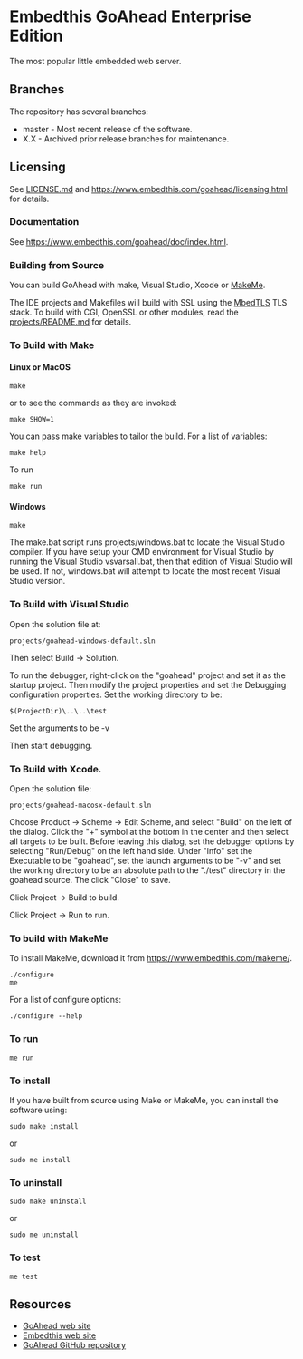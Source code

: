 Embedthis GoAhead Enterprise Edition
===

The most popular little embedded web server.

Branches
---
The repository has several branches:

* master - Most recent release of the software.
* X.X - Archived prior release branches for maintenance.

Licensing
---
See [LICENSE.md](LICENSE.md) and https://www.embedthis.com/goahead/licensing.html for details.

### Documentation

  See https://www.embedthis.com/goahead/doc/index.html.

### Building from Source

You can build GoAhead with make, Visual Studio, Xcode or [MakeMe](https://www.embedthis.com/makeme/).

The IDE projects and Makefiles will build with SSL using the [MbedTLS](https://github.com/ARMmbed/mbedtls) TLS stack. To build with CGI, OpenSSL or other modules, read the [projects/README.md](projects/README.md) for details.

### To Build with Make

#### Linux or MacOS

    make

or to see the commands as they are invoked:

    make SHOW=1

You can pass make variables to tailor the build. For a list of variables:

	make help

To run

	make run

#### Windows

    make

The make.bat script runs projects/windows.bat to locate the Visual Studio compiler. If you have setup
your CMD environment for Visual Studio by running the Visual Studio vsvarsall.bat, then that edition of
Visual Studio will be used. If not, windows.bat will attempt to locate the most recent Visual Studio version.

### To Build with Visual Studio

Open the solution file at:

    projects/goahead-windows-default.sln

Then select Build -> Solution.

To run the debugger, right-click on the "goahead" project and set it as the startup project. Then modify the project properties and set the Debugging configuration properties. Set the working directory to be:

    $(ProjectDir)\..\..\test

Set the arguments to be
    -v

Then start debugging.

### To Build with Xcode.

Open the solution file:

    projects/goahead-macosx-default.sln

Choose Product -> Scheme -> Edit Scheme, and select "Build" on the left of the dialog. Click the "+" symbol at the bottom in the center and then select all targets to be built. Before leaving this dialog, set the debugger options by selecting "Run/Debug" on the left hand side. Under "Info" set the Executable to be "goahead", set the launch arguments to be "-v" and set the working directory to be an absolute path to the "./test" directory in the goahead source. The click "Close" to save.

Click Project -> Build to build.

Click Project -> Run to run.

### To build with MakeMe

To install MakeMe, download it from https://www.embedthis.com/makeme/.

    ./configure
    me

For a list of configure options:

	./configure --help

### To run

    me run

### To install

If you have built from source using Make or MakeMe, you can install the software using:


    sudo make install

or

    sudo me install

### To uninstall

    sudo make uninstall

or

    sudo me uninstall

### To test

    me test

Resources
---
  - [GoAhead web site](https://www.embedthis.com/goahead/)
  - [Embedthis web site](https://www.embedthis.com/)
  - [GoAhead GitHub repository](http://github.com/embedthis/goahead)

